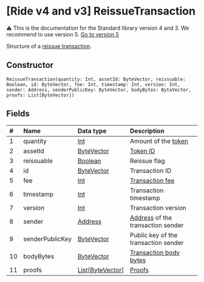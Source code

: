# [Ride v4 and v3] ReissueTransaction

:warning: This is the documentation for the Standard library version 4 and 3. We recommend to use version 5. [Go to version 5](/en/ride/structures/transaction-structures/reissue-transaction)

Structure of a [reissue transaction](/en/blockchain/transaction-type/reissue-transaction).

## Constructor

``` ride
ReissueTransaction(quantity: Int, assetId: ByteVector, reissuable: Boolean, id: ByteVector, fee: Int, timestamp: Int, version: Int, sender: Address, senderPublicKey: ByteVector, bodyBytes: ByteVector, proofs: List[ByteVector])
```

## Fields

| # | Name | Data type | Description |
| :--- | :--- | :--- | :--- |
| 1 | quantity | [Int](/en/ride/data-types/int) | Amount of the [token](/en/blockchain/token/) |
| 2 | assetId | [ByteVector](/en/ride/data-types/byte-vector) | [Token ID](/en/blockchain/token/token-id) |
| 3 | reissuable | [Boolean](/en/ride/data-types/boolean) | Reissue flag |
| 4 | id | [ByteVector](/en/ride/data-types/byte-vector) | Transaction ID |
| 5 | fee | [Int](/en/ride/data-types/int) | [Transaction fee](/en/blockchain/transaction/transaction-fee) |
| 6 | timestamp | [Int](/en/ride/data-types/int) | Transaction timestamp |
| 7 | version | [Int](/en/ride/data-types/int) | Transaction version |
| 8 | sender | [Address](/en/ride/structures/common-structures/address) | [Address](/en/blockchain/account/address) of the transaction sender |
| 9 | senderPublicKey | [ByteVector](/en/ride/data-types/byte-vector) | Public key of the transaction sender |
| 10 | bodyBytes | [ByteVector](/en/ride/data-types/byte-vector) | [Transaction body bytes](/en/blockchain/glossary#t) |
| 11 | proofs | [List](/en/ride/data-types/list)[[ByteVector](/en/ride/data-types/byte-vector)] | [Proofs](/en/blockchain/transaction/transaction-proof) |
